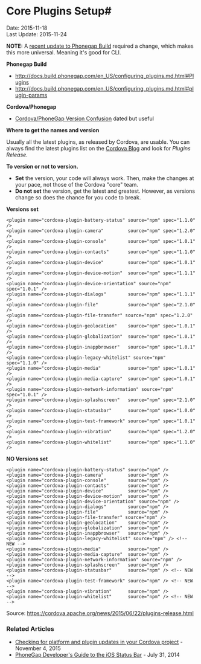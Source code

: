 # Core Plugins Setup#
Date: 2015-11-18<br>
Last Update: 2015-11-24

**NOTE:** A [recent update to Phonegap Build](http://phonegap.com/blog/2015/11/19/config_xml_changes_part_two) required a change, which makes this more universal. Meaning it's good for CLI.

**Phonegap Build**

- http://docs.build.phonegap.com/en_US/configuring_plugins.md.html#Plugins
- http://docs.build.phonegap.com/en_US/configuring_plugins.md.html#plugin-params

**Cordova/Phonegap**

- [Cordova/PhoneGap Version Confusion](http://devgirl.org/2014/11/07/cordovaphonegap-version-confusion/) dated but useful

**Where to get the names and version**

Usually all the latest plugins, as released by Cordova, are usable. You can always find the latest plugins list on the [Cordova Blog](https://cordova.apache.org/blog/) and look for *Plugins Release*.

**To version or not to version.**

- **Set** the version, your code will always work. Then, make the changes at your pace, not those of the Cordova "core" team.
- **Do not set** the version, get the latest and greatest. However, as versions change so does the chance for you code to break.

**Versions set**
```
<plugin name="cordova-plugin-battery-status" source="npm" spec="1.1.0" />
<plugin name="cordova-plugin-camera"         source="npm" spec="1.2.0" />
<plugin name="cordova-plugin-console"        source="npm" spec="1.0.1" />
<plugin name="cordova-plugin-contacts"       source="npm" spec="1.1.0" />
<plugin name="cordova-plugin-device"         source="npm" spec="1.0.1" />
<plugin name="cordova-plugin-device-motion"  source="npm" spec="1.1.1" />
<plugin name="cordova-plugin-device-orientation" source="npm" spec="1.0.1" />
<plugin name="cordova-plugin-dialogs"        source="npm" spec="1.1.1" />
<plugin name="cordova-plugin-file"           source="npm" spec="2.1.0" />
<plugin name="cordova-plugin-file-transfer" source="npm" spec="1.2.0" />
<plugin name="cordova-plugin-geolocation"    source="npm" spec="1.0.1" />
<plugin name="cordova-plugin-globalization"  source="npm" spec="1.0.1" />
<plugin name="cordova-plugin-inappbrowser"   source="npm" spec="1.0.1" />
<plugin name="cordova-plugin-legacy-whitelist" source="npm" spec="1.1.0" />
<plugin name="cordova-plugin-media"          source="npm" spec="1.0.1" />
<plugin name="cordova-plugin-media-capture"  source="npm" spec="1.0.1" />
<plugin name="cordova-plugin-network-information" source="npm" spec="1.0.1" />
<plugin name="cordova-plugin-splashscreen"   source="npm" spec="2.1.0" />
<plugin name="cordova-plugin-statusbar"      source="npm" spec="1.0.0" />
<plugin name="cordova-plugin-test-framework" source="npm" spec="1.0.1" />
<plugin name="cordova-plugin-vibration"      source="npm" spec="1.2.0" />
<plugin name="cordova-plugin-whitelist"      source="npm" spec="1.1.0" />
```

**NO Versions set**
```
<plugin name="cordova-plugin-battery-status" source="npm" />
<plugin name="cordova-plugin-camera"         source="npm" />
<plugin name="cordova-plugin-console"        source="npm" />
<plugin name="cordova-plugin-contacts"       source="npm" />
<plugin name="cordova-plugin-device"         source="npm" />
<plugin name="cordova-plugin-device-motion"  source="npm" />
<plugin name="cordova-plugin-device-orientation" source="npm" />
<plugin name="cordova-plugin-dialogs"        source="npm" />
<plugin name="cordova-plugin-file"           source="npm" />
<plugin name="cordova-plugin-file-transfer" source="npm" />
<plugin name="cordova-plugin-geolocation"    source="npm" />
<plugin name="cordova-plugin-globalization"  source="npm" />
<plugin name="cordova-plugin-inappbrowser"   source="npm" />
<plugin name="cordova-plugin-legacy-whitelist" source="npm" /> <!-- NEW -->
<plugin name="cordova-plugin-media"          source="npm" />
<plugin name="cordova-plugin-media-capture"  source="npm" />
<plugin name="cordova-plugin-network-information" source="npm" />
<plugin name="cordova-plugin-splashscreen"   source="npm" />
<plugin name="cordova-plugin-statusbar"      source="npm" /> <!-- NEW -->
<plugin name="cordova-plugin-test-framework" source="npm" /> <!-- NEW -->
<plugin name="cordova-plugin-vibration"      source="npm" />
<plugin name="cordova-plugin-whitelist"      source="npm" /> <!-- NEW -->
```

Source: https://cordova.apache.org/news/2015/06/22/plugins-release.html<br>

### Related Articles ###

- [Checking for platform and plugin updates in your Cordova project](http://www.raymondcamden.com/2015/11/04/checking-for-platform-and-plugin-updates-in-your-cordova-project) - November 4, 2015
- [PhoneGap Developer's Guide to the iOS Status Bar](http://devgirl.org/2014/07/31/phonegap-developers-guid/) - July 31, 2014



